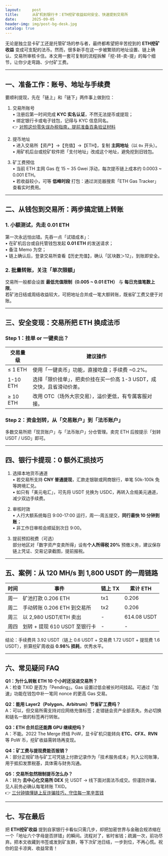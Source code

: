 ```yaml
---
layout:     post
title:      从矿机到银行卡：ETH挖矿收益如何安全、快速提到交易所
date:       2025-09-05
header-img: img/post-bg-desk.jpg
catalog: true
---
```


无论是独立显卡矿工还是托管矿场的参与者，最终都希望把辛苦挖到的 **ETH挖矿收益** 变成可支配的法币。然而，很多新手在这一步被繁琐的地址设置、链上确认、交易所审核卡住。本文用一套可复制的流程拆解「挖-转-卖-提」的每个细节，让你少走弯路、少付矿工费。

---

## 一、准备工作：账号、地址与手续费

要顺利提现，先在「链上」和「链下」两件事上做到位：

1. 交易所账号  
   • 注册后第一时间完成 **KYC 实名认证**，不然无法提币或提现；  
   • 绑定银行卡或电子钱包，记得与 KYC 信息同名。  
   👉 [对照这份零失误办税指南，提前准备百条验证材料](https://okxdog.com/)

2. 提币地址  
   • 进入交易所【资产】→【充值】→【ETH】，复制 **主网地址**（以 `0x` 开头）。  
   • 用矿机后台或挖矿软件把「支付地址」改成这个地址，避免挖到旧钱包。  

3. 矿工费预估  
   • 当前 ETH 主网 Gas 在 15 ~ 35 Gwei 浮动，每次提币链上成本约 0.0003 ~ 0.001 ETH。  
   • 若收益较小，可等 **低峰时段** 打包：通过浏览器搜索「ETH Gas Tracker」查看实时费用。

---

## 二、从钱包到交易所：两步搞定链上转账

### 1. 小额测试，先走 0.01 ETH

第一次永远怕出错。先吞一点「试错成本」：  
• 在矿机后台或自托管钱包发起 **0.01 ETH** 的发送请求；  
• 备注 Memo 为空；  
• 链上确认后，登录交易所查看【历史充值】，确认「区块数＞12」，到账即安全。

### 2. 批量转账，关注「单次限额」

交易所一般都会设置 **最低充值限制（0.005 ~ 0.01 ETH）** 与 **每日充值笔数上限**。  
若矿池日结或周结收益较大，可把地址合并成一笔大额转账，既省矿工费又便于对账。

---

## 三、安全变现：交易所把 ETH 换成法币

### Step 1：挂单 or 一键卖出？

| 交易量级 | 建议操作 |
| --- | --- |
| ≤ 1 ETH | 使用「一键卖币」功能，直接吃盘；手续费 ~0.2%。 |
| 1-10 ETH | 选择「限价挂单」，把卖价挂在买一价高 1-3 USDT，成交快，且省滑动价差。 |
| ≥ 10 ETH | 改用 OTC（场外大宗交易），溢价更低，有专属客服对接。 |

### Step 2：资金划转，从「交易账户」到「法币账户」

多数交易所把「现货账户」与「法币账户」分仓管理。卖完 ETH 后按提示「划转 USDT / USD」即可。

---

## 四、银行卡提现：0 额外汇损技巧

1. 选择本地货币通道  
   • 若交易所支持 **CNY 普通提现**，汇款走银联或网商银行，单笔 50k-100k 免等跨境汇兑。  
   • 如只有「美元电汇」，可先将 USDT 兑换为 USDC，再转入合规美元通道，减少双边手续费。

2. 审核时效  
   • 人行大额系统每日 9:00-17:00 运行，周一-周五提交，**同行最快 10 分钟到账**；  
   • 非工作日审核会顺延到次日 9:00。

3. 提前预扣税费（可选）  
   部分地区对「数字资产变卖所得」设有**个人所得税 20%** 预缴义务，建议保存链上凭证、交易记录截图，提前报税。

---

## 五、案例：从 120 MH/s 到 1,800 USDT 的一周链路

| 时间 | 事件 | 链上 TX | 累计 ETH |
|---|---|---|---|
| 周一 | 矿池打款 0.206 ETH | tx1 | 0.206 |
| 周二 | 手动转账 0.206 ETH 到交易所 | tx2 | 0.206 |
| 周三 | 以 2,980 USDT/ETH 卖出 | - | 614.08 USDT |
| 周四 | 划转 + 提现 610 USDT 至银行卡 | - | - |

结论：手续费共 3.92 USDT（链上 0.6 USDT + 交易费 1.72 USDT + 提现费 1.6 USDT），折算挖矿周收益 **0.98% 损耗**，优秀水平。

---

## 六、常见疑问 FAQ

**Q1：为什么转账 ETH 10 个小时还没进交易所？**  
A：检查 TXID 是否为「Pending」。Gas 设置过低会被长时间挂起。可通过「加速」功能在钱包中补一笔同 nonce 的更高 Gas 交易。

**Q2：能用 Layer2（Polygon、Arbitrum）节省矿工费吗？**  
A：可以，但交易所需支持对应网络充值标签；走错链会资产全部丢失。务必切换和链名一致的标签再行转账。

**Q3：ETH 合并后还能靠 GPU 继续挖吗？**  
A：不能。2022 The Merge 终结 PoW，显卡矿机只能转向 **ETC、CFX、RVN** 等 PoW 币，挖矿收益需转场再变现。

**Q4：矿工费与提现费能否报销？**  
A：部分正规矿场与矿工可凭链上付款记录作为「技术服务成本」列入公司账簿，用于抵扣发票税基，具体需与财务沟通。

**Q5：交易所忽然限制提币怎么办？**  
A：转为 **去中心化交易所 DEX** 兑 USDT → 线下面对面法币成交。但谨防诈骗，见人前务必确认每笔转账 TXID。  
👉 [三分钟搞懂链上反诈骗技巧，守住每一笔辛苦钱](https://okxdog.com/)

---

## 七、写在最后

把 **ETH挖矿收益** 提到自家银行卡看似只需几步，却把加密世界与金融合规浓缩在一个「地址六个字母是否拼错」的瞬间。流程对了，省时省钱；疏漏一次，前功尽弃。把本文收藏到书签或发到矿友群，等下次矿池日结，一步到位，不再心慌。祝你的显卡凉爽、收益常青！